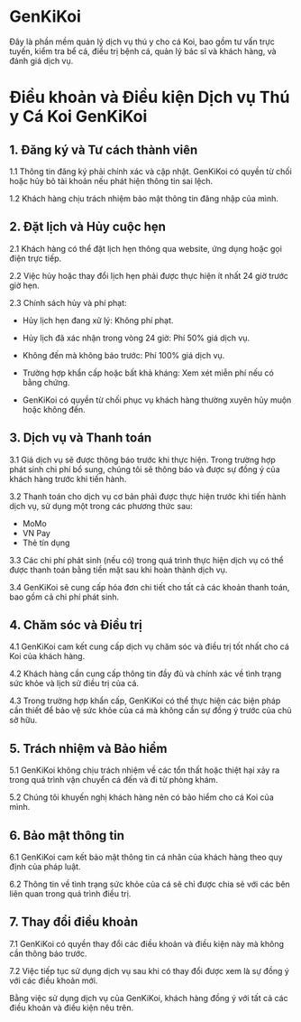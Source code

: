 # GenKiKoi
Đây là phần mềm quản lý dịch vụ thú y cho cá Koi, bao gồm tư vấn trực tuyến, kiểm tra bể cá, điều trị bệnh cá, quản lý bác sĩ và khách hàng, và đánh giá dịch vụ.

# Điều khoản và Điều kiện Dịch vụ Thú y Cá Koi GenKiKoi

## 1. Đăng ký và Tư cách thành viên

1.1 Thông tin đăng ký phải chính xác và cập nhật. GenKiKoi có quyền từ chối hoặc hủy bỏ tài khoản nếu phát hiện thông tin sai lệch.

1.2 Khách hàng chịu trách nhiệm bảo mật thông tin đăng nhập của mình.

## 2. Đặt lịch và Hủy cuộc hẹn
2.1 Khách hàng có thể đặt lịch hẹn thông qua website, ứng dụng hoặc gọi điện trực tiếp.

2.2 Việc hủy hoặc thay đổi lịch hẹn phải được thực hiện ít nhất 24 giờ trước giờ hẹn.

2.3 Chính sách hủy và phí phạt:

- Hủy lịch hẹn đang xử lý: Không phí phạt.

- Hủy lịch đã xác nhận trong vòng 24 giờ: Phí 50% giá dịch vụ.

- Không đến mà không báo trước: Phí 100% giá dịch vụ.

- Trường hợp khẩn cấp hoặc bất khả kháng: Xem xét miễn phí nếu có bằng chứng.
- GenKiKoi có quyền từ chối phục vụ khách hàng thường xuyên hủy muộn hoặc không đến.

## 3. Dịch vụ và Thanh toán

3.1 Giá dịch vụ sẽ được thông báo trước khi thực hiện. Trong trường hợp phát sinh chi phí bổ sung, chúng tôi sẽ thông báo và được sự đồng ý của khách hàng trước khi tiến hành.

3.2 Thanh toán cho dịch vụ cơ bản phải được thực hiện trước khi tiến hành dịch vụ, sử dụng một trong các phương thức sau:
   - MoMo
   - VN Pay
   - Thẻ tín dụng

3.3 Các chi phí phát sinh (nếu có) trong quá trình thực hiện dịch vụ có thể được thanh toán bằng tiền mặt sau khi hoàn thành dịch vụ.

3.4 GenKiKoi sẽ cung cấp hóa đơn chi tiết cho tất cả các khoản thanh toán, bao gồm cả chi phí phát sinh.

## 4. Chăm sóc và Điều trị

4.1 GenKiKoi cam kết cung cấp dịch vụ chăm sóc và điều trị tốt nhất cho cá Koi của khách hàng.

4.2 Khách hàng cần cung cấp thông tin đầy đủ và chính xác về tình trạng sức khỏe và lịch sử điều trị của cá.

4.3 Trong trường hợp khẩn cấp, GenKiKoi có thể thực hiện các biện pháp cần thiết để bảo vệ sức khỏe của cá mà không cần sự đồng ý trước của chủ sở hữu.

## 5. Trách nhiệm và Bảo hiểm

5.1 GenKiKoi không chịu trách nhiệm về các tổn thất hoặc thiệt hại xảy ra trong quá trình vận chuyển cá đến và đi từ phòng khám.

5.2 Chúng tôi khuyến nghị khách hàng nên có bảo hiểm cho cá Koi của mình.

## 6. Bảo mật thông tin

6.1 GenKiKoi cam kết bảo mật thông tin cá nhân của khách hàng theo quy định của pháp luật.

6.2 Thông tin về tình trạng sức khỏe của cá sẽ chỉ được chia sẻ với các bên liên quan trong quá trình điều trị.

## 7. Thay đổi điều khoản

7.1 GenKiKoi có quyền thay đổi các điều khoản và điều kiện này mà không cần thông báo trước.

7.2 Việc tiếp tục sử dụng dịch vụ sau khi có thay đổi được xem là sự đồng ý với các điều khoản mới.

Bằng việc sử dụng dịch vụ của GenKiKoi, khách hàng đồng ý với tất cả các điều khoản và điều kiện nêu trên.
